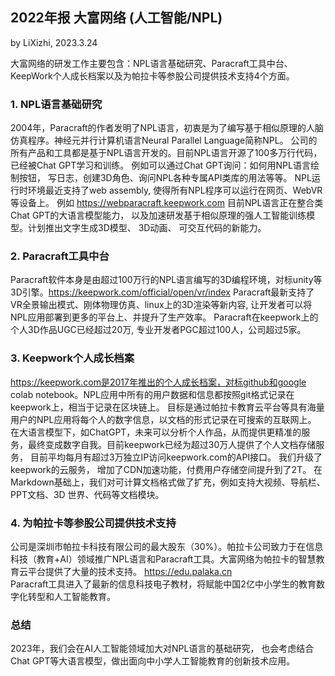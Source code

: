 ## 2022年报 大富网络 (人工智能/NPL)
by LiXizhi, 2023.3.24

大富网络的研发工作主要包含：NPL语言基础研究、Paracraft工具中台、KeepWork个人成长档案以及为帕拉卡等参股公司提供技术支持4个方面。 

### 1. NPL语言基础研究
2004年，Paracraft的作者发明了NPL语言，初衷是为了编写基于相似原理的人脑仿真程序。神经元并行计算机语言Neural Parallel Language简称NPL。 公司的所有产品和工具都是基于NPL语言开发的。目前NPL语言开源了100多万行代码，已经被Chat GPT学习和训练。 例如可以通过Chat GPT询问：如何用NPL语言绘制按钮， 写日志，创建3D角色、询问NPL各种专属API类库的用法等等。
NPL运行时环境最近支持了web assembly, 使得所有NPL程序可以运行在网页、WebVR等设备上。 例如 https://webparacraft.keepwork.com 
目前NPL语言正在整合类Chat GPT的大语言模型能力， 以及加速研发基于相似原理的强人工智能训练模型。计划推出文字生成3D模型、 3D动画、 可交互代码的新能力。 

### 2. Paracraft工具中台
Paracraft软件本身是由超过100万行的NPL语言编写的3D编程环境，对标unity等3D引擎。https://keepwork.com/official/open/vr/index
Paracraft最新支持了VR全景输出模式、刚体物理仿真、linux上的3D渲染等新内容, 让开发者可以将NPL应用部署到更多的平台上、并提升了生产效率。 Paracraft在keepwork上的个人3D作品UGC已经超过20万, 专业开发者PGC超过100人，公司超过5家。

### 3. Keepwork个人成长档案
https://keepwork.com是2017年推出的个人成长档案，对标github和google colab notebook。NPL应用中所有的用户数据和信息都按照git格式记录在keepwork上，相当于记录在区块链上。 目标是通过帕拉卡教育云平台等具有海量用户的NPL应用将每个人的数字信息，以文档的形式记录在可搜索的互联网上。 在大语言模型下，如ChatGPT，未来可以分析个人作品，从而提供更精准的服务，最终变成数字自我。目前keepwork已经为超过30万人提供了个人文档存储服务， 目前平均每月有超过3万独立IP访问keepwork.com的API接口。 我们升级了keepwork的云服务， 增加了CDN加速功能，付费用户存储空间提升到了2T。 在Markdown基础上，我们对可计算文档格式做了扩充，例如支持大视频、导航栏、PPT文档、3D 世界、代码等文档模块。

### 4. 为帕拉卡等参股公司提供技术支持
公司是深圳市帕拉卡科技有限公司的最大股东（30%）。帕拉卡公司致力于在信息科技（教育+AI）领域推广NPL语言和Paracraft工具。大富网络为帕拉卡的智慧教育云平台提供了大量的技术支持。 https://edu.palaka.cn  
Paracraft工具进入了最新的信息科技电子教材，将赋能中国2亿中小学生的教育数字化转型和人工智能教育。

### 总结
2023年，我们会在AI人工智能领域加大对NPL语言的基础研究， 也会考虑结合Chat GPT等大语言模型，做出面向中小学人工智能教育的创新技术应用。 